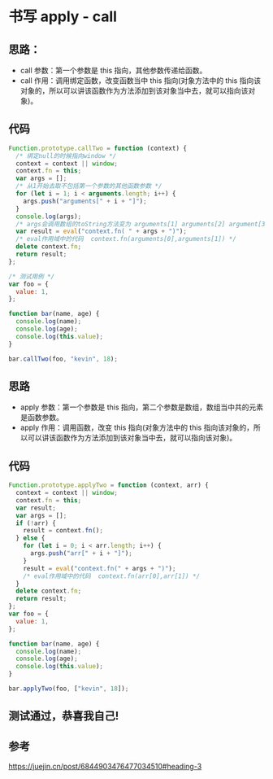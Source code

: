 # 书写 apply - call

## 思路：

- call 参数：第一个参数是 this 指向，其他参数传递给函数。
- call 作用：调用绑定函数，改变函数当中 this 指向(对象方法中的 this 指向该对象的，所以可以讲该函数作为方法添加到该对象当中去，就可以指向该对象)。

## 代码

```javascript
Function.prototype.callTwo = function (context) {
  /* 绑定null的时候指向window */
  context = context || window;
  context.fn = this;
  var args = [];
  /* 从1开始去取不包括第一个参数的其他函数参数 */
  for (let i = 1; i < arguments.length; i++) {
    args.push("arguments[" + i + "]");
  }
  console.log(args);
  /* args会调用数组的toString方法变为 arguments[1] arguments[2] argument[3] */
  var result = eval("context.fn( " + args + ")");
  /* eval作用域中的代码  context.fn(arguments[0],arguments[1]) */
  delete context.fn;
  return result;
};

/* 测试用例 */
var foo = {
  value: 1,
};

function bar(name, age) {
  console.log(name);
  console.log(age);
  console.log(this.value);
}

bar.callTwo(foo, "kevin", 18);
```

## 思路

- apply 参数：第一个参数是 this 指向，第二个参数是数组，数组当中共的元素是函数参数。
- apply 作用：调用函数，改变 this 指向(对象方法中的 this 指向该对象的，所以可以讲该函数作为方法添加到该对象当中去，就可以指向该对象)。

## 代码

```javascript
Function.prototype.applyTwo = function (context, arr) {
  context = context || window;
  context.fn = this;
  var result;
  var args = [];
  if (!arr) {
    result = context.fn();
  } else {
    for (let i = 0; i < arr.length; i++) {
      args.push("arr[" + i + "]");
    }
    result = eval("context.fn(" + args + ")");
    /* eval作用域中的代码  context.fn(arr[0],arr[1]) */
  }
  delete context.fn;
  return result;
};
var foo = {
  value: 1,
};

function bar(name, age) {
  console.log(name);
  console.log(age);
  console.log(this.value);
}

bar.applyTwo(foo, ["kevin", 18]);
```

## 测试通过，恭喜我自己!

## 参考

https://juejin.cn/post/6844903476477034510#heading-3
